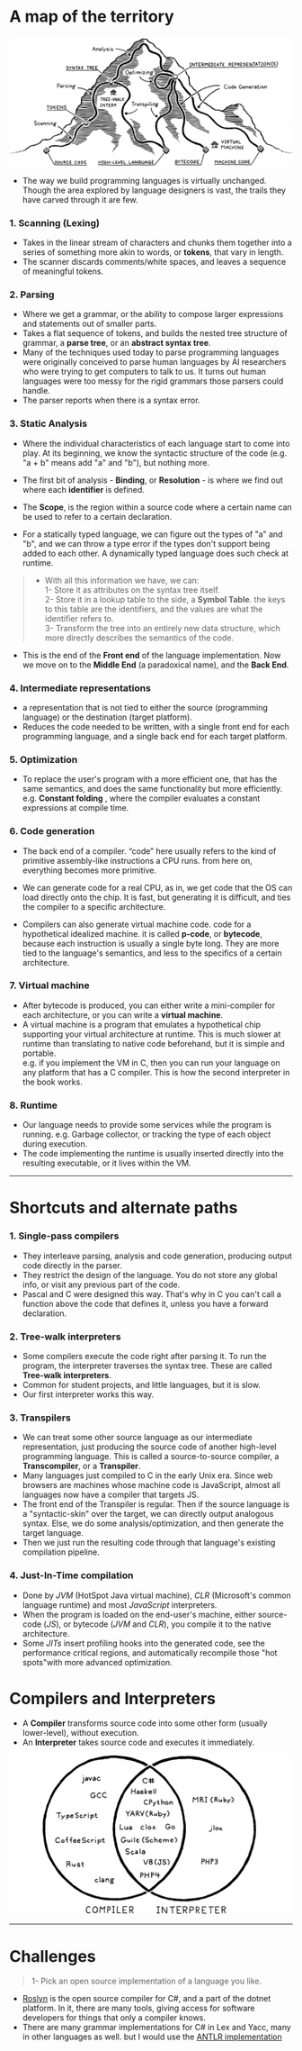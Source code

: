 
# A map of the territory

<img src="images/mountain.png" class="wide">

- The way we build programming languages is virtually unchanged. Though the area explored by language designers is vast, the trails they have carved through it are few.

 
### 1. Scanning (Lexing)    
- Takes in the linear stream of characters and chunks them together into a series of something more akin to words, or **tokens**, that vary in length.  
- The scanner discards comments/white spaces, and leaves a sequence of meaningful tokens.

### 2. Parsing
- Where we get a grammar, or the ability to compose larger expressions and statements out of smaller parts.    
- Takes a flat sequence of tokens, and builds the nested tree structure of grammar, a **parse tree**, or an **abstract syntax tree**.  
- Many of the techniques used today to parse programming languages were originally conceived to parse human languages by AI researchers who were trying to get computers to talk to us.
It turns out human languages were too messy for the rigid grammars those parsers could handle.  
- The parser reports when there is a syntax error.

### 3. Static Analysis
- Where the individual characteristics of each language start to come into play. At its beginning, we know the syntactic structure of the code (e.g. "a + b" means add "a" and "b"), but nothing more.  
- The first bit of analysis - **Binding**, or **Resolution** - is where we find out where each **identifier** is defined.   
	
- The **Scope**, is the region within a source code where a certain name can be used to refer to a certain declaration.
	
- For a statically typed language, we can figure out the types of "a" and "b", and we can throw a type error if the types don't support being added to each other.
	A dynamically typed language does such check at runtime.
	
>- With all this information we have, we can:  
	  1- Store it as attributes on the syntax tree itself.  
	  2- Store it in a lookup table to the side, a **Symbol Table**. the keys to this table are the identifiers, and the values are what the identifier refers to.  
	  3- Transform the tree into an entirely new data structure, which more directly describes the semantics of the code.
	
- This is the end of the **Front end** of the language implementation. Now we move on to the **Middle End** (a paradoxical name), and the **Back End**.
	
### 4. Intermediate representations
- a representation that is not tied to either the source (programming language) or the destination (target platform).
- Reduces the code needed to be written, with a single front end for each programming language, and a single back end for each target platform.

### 5. Optimization
- To replace the user's program with a more efficient one, that has the same semantics, and does the same functionality but more efficiently.  
	e.g. **Constant folding** , where the compiler evaluates a constant expressions at compile time.

### 6. Code generation
- The back end of a compiler. “code” here usually refers to the kind of primitive assembly-like instructions a CPU runs. from here on, everything becomes more primitive.    

- We can generate code for a real CPU, as in, we get code that the OS can load directly onto the chip. It is fast, but generating it is difficult, and ties the compiler to a specific architecture.   
- Compilers can also generate virtual machine code. code for  a hypothetical idealized machine. it is called **p-code**, or **bytecode**, because each instruction is usually a single byte long. They are more tied to the language's semantics, and less to the specifics of a certain architecture.  

### 7. Virtual machine
- After bytecode is produced, you can either write a mini-compiler for each architecture, or you can write a **virtual machine**.
- A virtual machine is a program that emulates a hypothetical chip supporting your virtual architecture at runtime. This is much slower at runtime than translating to native code beforehand, but it is simple and portable.  
e.g. if you implement the VM in C, then you can run your language on any platform that has a C compiler. This is how the second interpreter in the book works.

### 8. Runtime
- Our language needs to provide some services while the program is running. e.g. Garbage collector,  or tracking the type of each object during execution.  
- The code implementing the runtime is usually inserted directly into the resulting executable, or it lives within the VM.

******

# Shortcuts and alternate paths

### 1. Single-pass compilers 

- They interleave parsing, analysis and code generation, producing output code directly in the parser.  
- They restrict the design of the language. You do not store any global info, or visit any previous part of the code. 
- Pascal and C were designed this way. That's why in C you can't call a function above the code that defines it, unless you have a forward declaration.  

### 2. Tree-walk interpreters

- Some compilers execute the code right after parsing it. To run the program, the interpreter traverses the syntax tree. These are called **Tree-walk interpreters**.
- Common for student projects, and little languages, but it is slow.
- Our first interpreter works this way.

### 3. Transpilers

- We can treat some other source language as our intermediate representation, just producing the source code of another high-level programming language. This is called a source-to-source compiler, a **Transcompiler**, or a **Transpiler**.
- Many languages just compiled to C in the early Unix era. Since web browsers are machines whose machine code is JavaScript, almost all languages now have a compiler that targets JS.
- The front end of the Transpiler is regular. Then if the source language is a "syntactic-skin" over the target, we can directly output analogous syntax. Else, we do some analysis/optimization, and then generate the target language.
- Then we just run the resulting code through that language's existing compilation pipeline.

### 4. Just-In-Time compilation

- Done by *JVM* (HotSpot Java virtual machine), *CLR* (Microsoft's common language runtime) and most *JavaScript* interpreters.
- When the program is loaded on the end-user's machine, either source-code (*JS*), or bytecode (*JVM* and *CLR*), you compile it to the native architecture.
- Some *JITs* insert profiling hooks into the generated code, see the performance critical regions, and automatically recompile those "hot spots"with more advanced optimization.

# Compilers and Interpreters

- A **Compiler** transforms source code into some other form (usually lower-level), without execution.
- An **Interpreter** takes source code and executes it immediately.
<img src="images/venn.png" class="wide">

------------------------
# Challenges

> 1- Pick an open source implementation of a language you like. 

- [Roslyn](https://github.com/dotnet/roslyn) is the open source compiler for C#, and a part of the dotnet platform. In it, there are many tools, giving access for software developers for things that only a compiler knows.
- There are many grammar implementations for C# in Lex and Yacc, many in other languages as well. but I would use the [ANTLR implementation](https://github.com/antlr/grammars-v4/tree/master/csharp) 